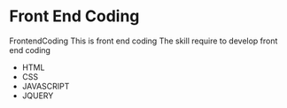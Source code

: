 # Front End Coding
FrontendCoding 
This is front end coding 
The skill require to develop front end coding
 * HTML
 * CSS 
 * JAVASCRIPT
 * JQUERY

